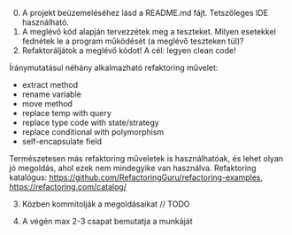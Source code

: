 0. A projekt beüzemeléséhez lásd a README.md fájt. Tetszőleges IDE használható.
1. A meglévő kód alapján tervezzétek meg a teszteket. Milyen esetekkel fednétek le a program működését (a meglévő teszteken túl)?
2. Refaktoráljátok a meglévő kódot! A cél: legyen clean code!

  Íránymutatásul néhány alkalmazható refaktoring művelet:
  * extract method
  * rename variable
  * move method
  * replace temp with query
  * replace type code with state/strategy
  * replace conditional with polymorphism
  * self-encapsulate field
  
  Természetesen más refaktoring műveletek is használhatóak, és lehet olyan jó megoldás, ahol ezek nem mindegyike van használva.
  Refaktoring katalógus: https://github.com/RefactoringGuru/refactoring-examples, https://refactoring.com/catalog/

3. Közben kommitolják a megoldásaikat // TODO

4. A végén max 2-3 csapat bemutatja a munkáját
